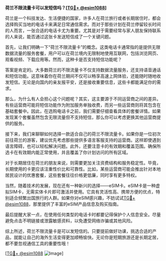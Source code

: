 **荷兰不限流量卡可以发短信吗？[[TG💪+ @esim1088](https://t.me/s/esim1088)]**

荷兰是一个科技发达、生活便捷的国家，许多人在荷兰旅行或者长期居住时，都会选择购买当地的电话卡来满足日常通信需求。而对于那些计划在荷兰停留较长时间的人而言，一张合适的电话卡尤为重要。尤其是对于需要经常与家人朋友保持联系的人来说，能否通过这张卡发送短信成了一个关键问题。

首先，让我们明确一下“荷兰不限流量卡”的概念。这类电话卡通常指的是提供无限数据流量的服务套餐，用户可以在荷兰境内无限制地使用互联网，包括浏览网页、观看视频、下载应用等。然而，这种卡是否支持短信功能呢？

答案是肯定的。大多数荷兰的不限流量卡不仅支持数据流量服务，还支持语音通话和短信功能。这意味着你在荷兰期间不仅可以畅享高速上网体验，还能随时随地收发短信。无论是向国内的亲友报平安，还是接收重要信息，这些卡都能满足你的需求。

那么，为什么有人会担心这个问题呢？其实，这主要源于不同运营商之间的差异。有些运营商可能将短信功能作为附加服务单独收费，而另一些运营商则将其包含在基础套餐中。因此，在选购电话卡之前，我们需要仔细查看具体的套餐详情。如果发现某个套餐虽然包含无限流量但不支持短信，那么你可以考虑更换其他运营商提供的服务。

接下来，我们来聊聊如何选择一款适合自己的荷兰不限流量卡。如果你是一位初次前往荷兰的游客，建议优先考虑那些提供多语言客服支持的运营商。这样即使遇到语言障碍，也可以轻松解决问题。此外，还要注意卡的有效期和覆盖范围。确保所选卡在有效期内能正常使用，并且覆盖了你计划访问的所有区域。

对于长期居住在荷兰的朋友来说，则需要更加关注资费结构和服务稳定性。毕竟，长期使用的卡更应该注重性价比和可靠性。比如，某些运营商可能会推出针对本地居民设计的优惠套餐，这些套餐往往价格更低廉，同时享有更多特权。

当然，随着技术的发展，现在还有一种新兴的选择——eSIM卡。eSIM卡是一种虚拟SIM卡，无需实体卡片即可激活并使用。它具有灵活性高、携带方便的优点，特别适合频繁出国旅行的人群。如果你对eSIM感兴趣，不妨试试[TG💪+ @esim1088](https://t.me/s/esim1088)，那里提供了丰富的eSIM产品信息及购买指南。

最后提醒大家一点，在使用任何类型的电话卡时都要记得保护个人信息安全。尽量避免点击不明链接或泄露敏感资料，以免遭受网络诈骗或其他风险。

综上所述，荷兰不限流量卡是可以发短信的。只要提前做好功课，挑选合适的产品，就能让自己的海外生活变得更加顺畅愉快。无论你是短期旅游还是长期定居，都不要忽视通信工具的重要性哦！

[[TG💪+ @esim1088](https://t.me/s/esim1088) ![Image](https://i.postimg.cc/4NQfJmqS/Snipaste-2025-05-13-00-14-12.png)]